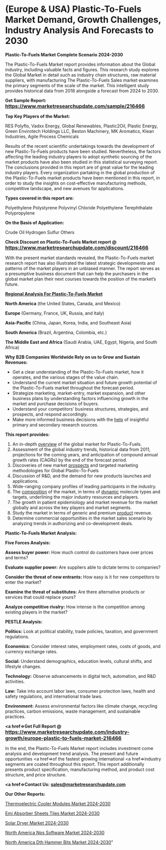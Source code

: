 # (Europe & USA) Plastic-To-Fuels Market Demand, Growth Challenges, Industry Analysis And Forecasts to 2030

<strong>Plastic-To-Fuels Market Complete Scenario 2024-2030</strong>

The Plastic-To-Fuels Market report provides information about the Global industry, including valuable facts and figures. This research study explores the Global Market in detail such as industry chain structures, raw material suppliers, with manufacturing The Plastic-To-Fuels Sales market examines the primary segments of the scale of the market. This intelligent study provides historical data from 2018 alongside a forecast from 2024 to 2030.

<strong>Get Sample Report: <a href=https://www.marketresearchupdate.com/sample/216466><font size=3 color=#0000ff>https://www.marketresearchupdate.com/sample/216466</font></a></strong>

<strong>Top Key Players of the Market:</strong>

RES Polyflo, Vadxx Energy, Global Renewables, Plastic2Oil, Plastic Energy, Green Envirotech Holdings LLC, Beston Machinery, MK Aromatics, Klean Industries, Agile Process Chemicals

Results of the recent scientific undertakings towards the development of new Plastic-To-Fuels products have been studied. Nevertheless, the factors affecting the leading industry players to adopt synthetic sourcing of the market products have also been studied in this statistical surveying report. The conclusions provided in this report are of great value for the leading industry players. Every organization partaking in the global production of the Plastic-To-Fuels market products have been mentioned in this report, in order to study the insights on cost-effective manufacturing methods, competitive landscape, and new avenues for applications.

<strong>Types covered in this report are: </strong>

Polyethylene
Polystyrene
Polyvinyl Chloride
Polyethylene Terephthalate
Polypropylene

<strong>On the Basis of Application:</strong>

Crude Oil
Hydrogen
Sulfur
Others

<strong>Check Discount on Plastic-To-Fuels Market report @ <a href=https://www.marketresearchupdate.com/discount/216466><font size=3 color=#0000ff>https://www.marketresearchupdate.com/discount/216466</font></a></strong>

With the present market standards revealed, the Plastic-To-Fuels market research report has also illustrated the latest strategic developments and patterns of the market players in an unbiased manner. The report serves as a presumptive business document that can help the purchasers in the global market plan their next courses towards the position of the market’s future.

<strong><u><b>Regional Analysis For Plastic-To-Fuels Market</b></u></strong>

<strong><b>North America</b></strong> (the United States, Canada, and Mexico)

<strong><b>Europe </b></strong>(Germany, France, UK, Russia, and Italy)

<strong><b>Asia-Pacific</b></strong> (China, Japan, Korea, India, and Southeast Asia)

<strong><b>South America</b></strong> (Brazil, Argentina, Colombia, etc.)

<strong><b>The Middle East and Africa</b></strong> (Saudi Arabia, UAE, Egypt, Nigeria, and South Africa)

<strong>Why B2B Companies Worldwide Rely on us to Grow and Sustain Revenues:</strong>
<ul>
  <li>Get a clear understanding of the Plastic-To-Fuels market, how it operates, and the various stages of the value chain.</li>
  <li>Understand the current market situation and future growth potential of the Plastic-To-Fuels market throughout the forecast period.</li>
  <li>Strategize marketing, market-entry, market expansion, and other business plans by understanding factors influencing growth in the market and purchase decisions of buyers.</li>
  <li>Understand your competitors’ business structures, strategies, and prospects, and respond accordingly.</li>
  <li>Make more informed business decisions with the <a href=ASDF991299>help</a> of insightful primary and secondary research sources.</li>
</ul>
<strong>This report provides:</strong>
<ol>
  <li>An in-depth <a href=>overview</a> of the global market for Plastic-To-Fuels.</li>
  <li>Assessment of the global industry trends, historical data from 2011, projections for the coming years, and anticipation of compound annual growth rates (CAGRs) by the end of the forecast period.</li>
  <li>Discoveries of new market <a href=>prospects</a> and targeted marketing methodologies for Global Plastic-To-Fuels</li>
  <li>Discussion of R&amp;D, and the demand for new products launches and applications.</li>
  <li>Wide-ranging company profiles of leading participants in the industry.</li>
  <li>The <a href=ASDF881288>composition</a> of the market, in terms of <a href=>dynamic</a> molecule types and targets, underlining the major industry resources and players.</li>
  <li>The growth in patient epidemiology and market revenue for the market globally and across the key players and market segments.</li>
  <li>Study the market in terms of generic and premium <a href=>product</a> revenue.</li>
  <li>Determine commercial opportunities in the market sales scenario by analyzing trends in authorizing and co-development deals.</li>
</ol>

<strong>Plastic-To-Fuels Market Analysis:</strong>

<strong>Five Forces Analysis:</strong>

<strong>Assess buyer power:</strong> How much control do customers have over prices and terms?

<strong>Evaluate supplier power:</strong> Are suppliers able to dictate terms to companies?

<strong>Consider the threat of new entrants:</strong> How easy is it for new competitors to enter the market?

<strong>Examine the threat of substitutes:</strong> Are there alternative products or services that could replace yours?

<strong>Analyze competitive rivalry:</strong> How intense is the competition among existing players in the market?

<strong>PESTLE Analysis:</strong>

<strong>Politics:</strong> Look at political stability, trade policies, taxation, and government regulations.

<strong>Economics:</strong> Consider interest rates, employment rates, costs of goods, and currency exchange rates.

<strong>Social:</strong> Understand demographics, education levels, cultural shifts, and lifestyle changes.

<strong>Technology:</strong> Observe advancements in digital tech, automation, and R&D activities.

<strong>Law:</strong> Take into account labor laws, consumer protection laws, health and safety regulations, and international trade laws.

<strong>Environment:</strong> Assess environmental factors like climate change, recycling practices, carbon emissions, waste management, and sustainable practices.

<strong><a href=>Get Full Report</a> @ <a href=https://www.marketresearchupdate.com/industry-growth/europe-plastic-to-fuels-market-216466><font size=3 color=#0000ff>https://www.marketresearchupdate.com/industry-growth/europe-plastic-to-fuels-market-216466</font></a></strong>

In the end, the Plastic-To-Fuels Market report includes investment come analysis and development trend analysis. The present and future opportunities <a href=>of</a> the fastest growing international <a href=>industry</a> segments are coated throughout this report. This report additionally presents product specification, manufacturing method, and product cost structure, and price structure.

<strong><a href=><strong>Contact Us:</strong></a></strong>
<strong>sales@marketresearchupdate.com</strong>

<strong>Our Other Reports:</strong>

<a href=https://www.linkedin.com/pulse/thermoelectric-cooler-modules-market-latest>Thermoelectric Cooler Modules Market 2024-2030</a>

<a href=https://www.linkedin.com/pulse/emi-absorber-sheets-tiles-market-2023-remarking>Emi Absorber Sheets Tiles Market 2024-2030</a>

<a href=https://www.linkedin.com/pulse/solar-dryer-market-outlooks-2023-size-players-cost-structures>Solar Dryer Market 2024-2030</a>

<a href=https://www.linkedin.com/pulse/north-america-nps-software-market-future-ngiif/>North America Nps Software Market 2024-2030</a>

<a href=https://www.linkedin.com/pulse/north-america-dth-hammer-bits-market-bmz6f/>North America Dth Hammer Bits Market 2024-2030</a>"
